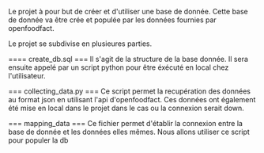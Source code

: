 Le projet à pour but de créer et d'utiliser une base de donnée.
Cette base de donnée va être crée et populée par les données fournies par openfoodfact.

Le projet se subdivise en plusieures parties. 


==== create_db.sql ===
Il s'agit de la structure de la base donnée. 
Il sera ensuite appelé par un script python pour être éxécuté en local chez l'utilisateur.

=== collecting_data.py ===
Ce script permet la recupération des données au format json en utilisant l'api d'openfoodfact.
Ces données ont également été mise en local dans le projet dans le cas ou la connexion serait down.

=== mapping_data ===
Ce fichier permet d'établir la connexion entre la base de donnée et les données elles mêmes.
Nous allons utiliser ce script pour populer la db

